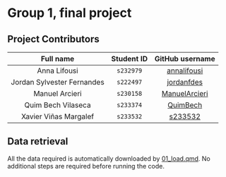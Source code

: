 # Group 1, final project

## Project Contributors

|         Full name          | Student ID |                  GitHub username                  |
|:--------------------------:|:----------:|:-------------------------------------------------:|
|        Anna Lifousi        | `s232979`  |   [annalifousi](https://github.com/annalifousi)   |
| Jordan Sylvester Fernandes | `s222497`  |    [jordanfdes](https://github.com/jordanfdes)    |
|       Manuel Arcieri       | `s230158`  | [ManuelArcieri](https://github.com/ManuelArcieri) |
|     Quim Bech Vilaseca     | `s233374`  |      [QuimBech](https://github.com/QuimBech)      |
|   Xavier Viñas Margalef    | `s233532`  |       [s233532](https://github.com/s233532)       |

## Data retrieval

All the data required is automatically downloaded by [01_load.qmd](https://github.com/rforbiodatascience23/group_01_project/blob/main/R/01_load.qmd). No additional steps are required before running the code.
